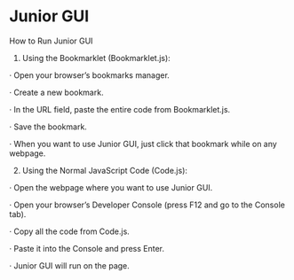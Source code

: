 # Junior GUI
How to Run Junior GUI
1. Using the Bookmarklet (Bookmarklet.js):

· Open your browser’s bookmarks manager.

· Create a new bookmark.

· In the URL field, paste the entire code from Bookmarklet.js.

· Save the bookmark.

· When you want to use Junior GUI, just click that bookmark while on any webpage.

2. Using the Normal JavaScript Code (Code.js):

· Open the webpage where you want to use Junior GUI.

· Open your browser’s Developer Console (press F12 and go to the Console tab).

· Copy all the code from Code.js.

· Paste it into the Console and press Enter.

· Junior GUI will run on the page.
